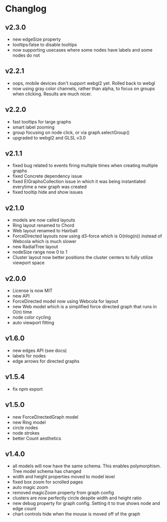 # Changlog

## v2.3.0
* new edgeSize property
* tooltips:false to disable tooltips
* now supporting usecases where some nodes have labels and some nodes do not

## v2.2.1
* oops, mobile devices don't support webgl2 yet.  Rolled back to webgl
* now using gray color channels, rather than alpha, to focus on groups when clicking.  Results are much nicer.

## v2.2.0
* fast tooltips for large graphs
* smart label zooming
* group focusing on node click, or via graph.selectGroup()
* upgraded to webgl2 and GLSL v3.0

## v2.1.1
* fixed bug related to events firing multiple times when creating multiple graphs
* fixed Concrete dependency issue
* fixed ElGraphoCollection issue in which it was being instantiated everytime a new graph was created
* fixed tooltip hide and show issues

## v2.1.0
* models are now called layouts
* Ring layout renamed to Chord
* Web layout renamed to Hairball
* ForceDirected layouts now using d3-force which is O(nlog(n)) instead of Webcola which is much slower
* new RadialTree layout
* nodeSize range now 0 to 1
* Cluster layout now better positions the cluster centers to fully utilize viewport space

## v2.0.0
* License is now MIT
* new API
* ForceDirected model now using Webcola for layout
* new Web model which is a simplified force directed graph that runs in O(n) time
* node color cycling
* auto viewport fitting

## v1.6.0
* new edges API (see docs)
* labels for nodes
* edge arrows for directed graphs

## v1.5.4
* fix npm export

## v1.5.0
* new ForceDirectedGraph model
* new Ring model
* circle nodes
* node strokes
* better Count aesthetics

## v1.4.0
* all models will now have the same schema.  This enables polymorphism.  Tree model schema has changed
* width and height properties moved to model level
* fixed box zoom for scrolled pages
* auto magic zoom
* removed magicZoom property from graph config
* clusters are now perfectly circle despite width and height ratio
* new debug property for graph config.  Setting it to true shows node and edge count
* chart controls hide when the mouse is moved off of the graph